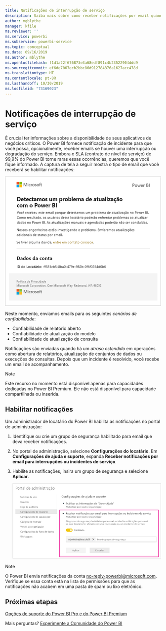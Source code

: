 ```yaml
---
title: Notificações de interrupção de serviço
description: Saiba mais sobre como receber notificações por email quando há uma interrupção ou degradação do serviço do Power BI.
author: mgblythe
manager: kfile
ms.reviewer: ''
ms.service: powerbi
ms.subservice: powerbi-service
ms.topic: conceptual
ms.date: 09/16/2019
ms.author: mblythe
ms.openlocfilehash: f1d1a22f676873e3a68edf891c4b23522904ddd9
ms.sourcegitcommit: ef6de7067ecb2bbc86d912784376a1627acc478d
ms.translationtype: HT
ms.contentlocale: pt-BR
ms.lasthandoff: 10/30/2019
ms.locfileid: "73169023"
---
```

# <a name="service-interruption-notifications"></a>Notificações de interrupção de serviço

É crucial ter informações sobre a disponibilidade de seus aplicativos de negócios críticos. O Power BI fornece notificação de incidente para que você possa, opcionalmente, receber emails se houver uma interrupção ou degradação do serviço. Embora o SLA (contrato de nível de serviço) de 99,9% do Power BI torne raras essas ocorrências, queremos que você fique informado. A captura de tela a seguir mostra o tipo de email que você receberá se habilitar notificações:

![Email de notificação de atualização](media/service-interruption-notifications/refresh-notification-email.png)

Neste momento, enviamos emails para os seguintes _cenários de confiabilidade_:

- Confiabilidade de relatório aberto
- Confiabilidade de atualização do modelo
- Confiabilidade de atualização de consulta

Notificações são enviadas quando há um _atraso estendido_ em operações como abertura de relatórios, atualização de conjuntos de dados ou execuções de consultas. Depois que um incidente é resolvido, você recebe um email de acompanhamento.

> [!NOTE]
> Este recurso no momento está disponível apenas para capacidades dedicadas no Power BI Premium. Ele não está disponível para capacidade compartilhada ou inserida.

## <a name="enable-notifications"></a>Habilitar notificações

Um administrador de locatário do Power BI habilita as notificações no portal de administração:

1. Identifique ou crie um grupo de segurança habilitado para email que deva receber notificações.

1. No portal de administração, selecione **Configurações do locatário**. Em **Configurações de ajuda e suporte**, expanda **Receber notificações por email para interrupções ou incidentes de serviço**.

1. Habilite as notificações, insira um grupo de segurança e selecione **Aplicar**.

    ![Habilitar notificações de serviço](media/service-interruption-notifications/enable-notifications.png)

> [!NOTE]
> O Power BI envia notificações da conta no-reply-powerbi@microsoft.com. Verifique se essa conta está na lista de permissões para que as notificações não acabem em uma pasta de spam ou lixo eletrônico.

## <a name="next-steps"></a>Próximas etapas

[Opções de suporte do Power BI Pro e do Power BI Premium](service-support-options.md)

Mais perguntas? [Experimente a Comunidade do Power BI](http://community.powerbi.com/)
